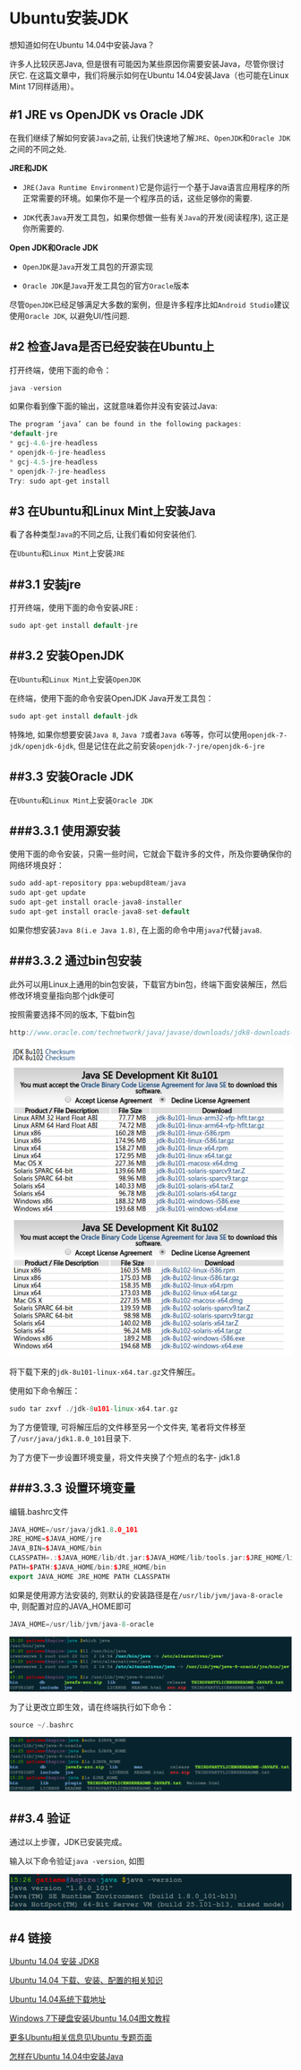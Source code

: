 Ubuntu安装JDK
=======


想知道如何在Ubuntu 14.04中安装Java？


许多人比较厌恶Java, 但是很有可能因为某些原因你需要安装Java，尽管你很讨厌它. 在这篇文章中，我们将展示如何在Ubuntu 14.04安装Java（也可能在Linux Mint 17同样适用）。


#1	JRE vs OpenJDK vs Oracle JDK
-------


在我们继续了解如何安装`Java`之前, 让我们快速地了解`JRE`、`OpenJDK`和`Oracle JDK`之间的不同之处.


**JRE和JDK**


*	`JRE(Java Runtime Environment)`它是你运行一个基于Java语言应用程序的所正常需要的环境。如果你不是一个程序员的话，这些足够你的需要.

*	`JDK`代表`Java`开发工具包，如果你想做一些有关`Java`的开发(阅读程序), 这正是你所需要的.


**Open JDK和Oracle JDK**

*	`OpenJDK`是`Java`开发工具包的开源实现

*	`Oracle JDK`是`Java`开发工具包的官方`Oracle`版本

尽管`OpenJDK`已经足够满足大多数的案例，但是许多程序比如`Android Studio`建议使用`Oracle JDK`, 以避免UI/性问题.

#2	检查Java是否已经安装在Ubuntu上
-------


打开终端，使用下面的命令：

```cpp
java -version
```

如果你看到像下面的输出，这就意味着你并没有安装过Java:

```cpp
The program ‘java’ can be found in the following packages:
*default-jre
* gcj-4.6-jre-headless
* openjdk-6-jre-headless
* gcj-4.5-jre-headless
* openjdk-7-jre-headless
Try: sudo apt-get install
```


#3	在Ubuntu和Linux Mint上安装Java
-------

看了各种类型`Java`的不同之后, 让我们看如何安装他们.

在`Ubuntu`和`Linux Mint`上安装`JRE`


##3.1	安装jre
-------


打开终端，使用下面的命令安装JRE :

```cpp
sudo apt-get install default-jre
```


##3.2	安装OpenJDK
-------

在`Ubuntu`和`Linux Mint`上安装`OpenJDK`

在终端，使用下面的命令安装OpenJDK Java开发工具包：

```cpp
sudo apt-get install default-jdk
```

特殊地, 如果你想要安装`Java 8`, `Java 7`或者`Java 6`等等，你可以使用`openjdk-7-jdk/openjdk-6jdk`, 但是记住在此之前安装`openjdk-7-jre/openjdk-6-jre`


##3.3	安装Oracle JDK
-------


在`Ubuntu`和`Linux Mint`上安装`Oracle JDK`



###3.3.1	**使用源安装**
-------


使用下面的命令安装，只需一些时间，它就会下载许多的文件，所及你要确保你的网络环境良好：

```cpp
sudo add-apt-repository ppa:webupd8team/java
sudo apt-get update
sudo apt-get install oracle-java8-installer
sudo apt-get install oracle-java8-set-default
```

如果你想安装`Java 8(i.e Java 1.8)`, 在上面的命令中用`java7`代替`java8`.



###3.3.2	**通过bin包安装**
-------


此外可以用Linux上通用的bin包安装，下载官方bin包，终端下面安装解压，然后修改环境变量指向那个jdk便可

按照需要选择不同的版本, 下载bin包

```cpp
http://www.oracle.com/technetwork/java/javase/downloads/jdk8-downloads-2133151.html
```

![下载oracle jdk的bin包](oracle_jdk.png)

将下载下来的`jdk-8u101-linux-x64.tar.gz`文件解压。

使用如下命令解压：

```cpp
sudo tar zxvf ./jdk-8u101-linux-x64.tar.gz
```

为了方便管理, 可将解压后的文件移至另一个文件夹, 笔者将文件移至了`/usr/java/jdk1.8.0_101`目录下.

为了方便下一步设置环境变量，将文件夹换了个短点的名字- jdk1.8

###3.3.3	设置环境变量
-------

编辑.bashrc文件



```cpp
JAVA_HOME=/usr/java/jdk1.8.0_101
JRE_HOME=$JAVA_HOME/jre
JAVA_BIN=$JAVA_HOME/bin
CLASSPATH=.:$JAVA_HOME/lib/dt.jar:$JAVA_HOME/lib/tools.jar:$JRE_HOME/lib
PATH=$PATH:$JAVA_HOME/bin:$JRE_HOME/bin
export JAVA_HOME JRE_HOME PATH CLASSPATH
```

如果是使用源方法安装的, 则默认的安装路径是在`/usr/lib/jvm/java-8-oracle`中, 则配置对应的JAVA_HOME即可

```cpp
JAVA_HOME=/usr/lib/jvm/java-8-oracle
```

![java_home](java_home.png)

为了让更改立即生效，请在终端执行如下命令：

```cpp
source ~/.bashrc
```

![显示变量名](source_echo.png)


##3.4	验证
-------


通过以上步骤，JDK已安装完成。

输入以下命令验证`java -version`, 如图

![java -version](java-version.png)




#4	链接
-------


[Ubuntu 14.04 安装 JDK8](http://www.linuxidc.com/Linux/2014-09/106218.htm)

[Ubuntu 14.04 下载、安装、配置的相关知识](http://www.linuxidc.com/Linux/2014-04/100370.htm)

[Ubuntu 14.04系统下载地址](http://www.linuxidc.com/Linux/2014-04/100352.htm)

[Windows 7下硬盘安装Ubuntu 14.04图文教程](http://www.linuxidc.com/Linux/2014-04/100369.htm)

[更多Ubuntu相关信息见Ubuntu 专题页面](http://www.linuxidc.com/topicnews.aspx?tid=2)

[怎样在Ubuntu 14.04中安装Java](http://www.linuxidc.com/Linux/2014-09/106445.htm)

